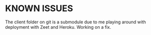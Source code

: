 # KNOWN ISSUES
The client folder on git is a submodule due to me playing around with deployment with Zeet and Heroku. Working on a fix.
